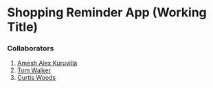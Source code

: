 # Shopping Reminder App (Working Title)

### Collaborators
1. [Amesh Alex Kuruvilla](https://github.com/ameshalexk)
2. [Tom Walker](https://github.com/tomw268)
3. [Curtis Woods](https://github.com/DeletedC)